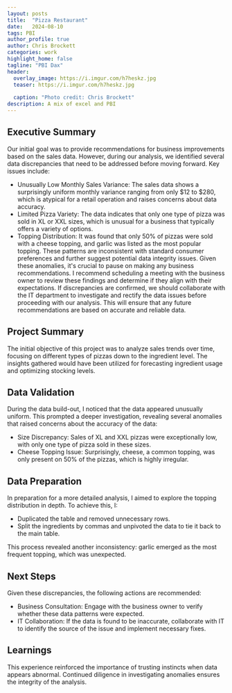 ```yaml
---
layout: posts
title:  "Pizza Restaurant"
date:   2024-08-10
tags: PBI
author_profile: true
author: Chris Brockett
categories: work
highlight_home: false
tagline: "PBI Dax"
header:
  overlay_image: https://i.imgur.com/h7heskz.jpg
  teaser: https://i.imgur.com/h7heskz.jpg
  
  caption: "Photo credit: Chris Brockett"
description: A mix of excel and PBI
---
```


## Executive Summary
Our initial goal was to provide recommendations for business improvements based on the sales data. However, during our analysis, we identified several data discrepancies that need to be addressed before moving forward.
Key issues include:
-	Unusually Low Monthly Sales Variance: The sales data shows a surprisingly uniform monthly variance ranging from only $12 to $280, which is atypical for a retail operation and raises concerns about data accuracy.
-	Limited Pizza Variety: The data indicates that only one type of pizza was sold in XL or XXL sizes, which is unusual for a business that typically offers a variety of options.
-	Topping Distribution: It was found that only 50% of pizzas were sold with a cheese topping, and garlic was listed as the most popular topping. These patterns are inconsistent with standard consumer preferences and further suggest potential data integrity issues.
Given these anomalies, it's crucial to pause on making any business recommendations. I recommend scheduling a meeting with the business owner to review these findings and determine if they align with their expectations. If discrepancies are confirmed, we should collaborate with the IT department to investigate and rectify the data issues before proceeding with our analysis.
This will ensure that any future recommendations are based on accurate and reliable data.

## Project Summary

The initial objective of this project was to analyze sales trends over time, focusing on different types of pizzas down to the ingredient level. The insights gathered would have been utilized for forecasting ingredient usage and optimizing stocking levels.

## Data Validation
During the data build-out, I noticed that the data appeared unusually uniform. This prompted a deeper investigation, revealing several anomalies that raised concerns about the accuracy of the data:

- Size Discrepancy: Sales of XL and XXL pizzas were exceptionally low, with only one type of pizza sold in these sizes.
- Cheese Topping Issue: Surprisingly, cheese, a common topping, was only present on 50% of the pizzas, which is highly irregular.

## Data Preparation
In preparation for a more detailed analysis, I aimed to explore the topping distribution in depth. To achieve this, I:

- Duplicated the table and removed unnecessary rows.
- Split the ingredients by commas and unpivoted the data to tie it back to the main table.

This process revealed another inconsistency: garlic emerged as the most frequent topping, which was unexpected.

## Next Steps
Given these discrepancies, the following actions are recommended:

- Business Consultation: Engage with the business owner to verify whether these data patterns were expected.
- IT Collaboration: If the data is found to be inaccurate, collaborate with IT to identify the source of the issue and implement necessary fixes.

## Learnings
This experience reinforced the importance of trusting instincts when data appears abnormal. Continued diligence in investigating anomalies ensures the integrity of the analysis.